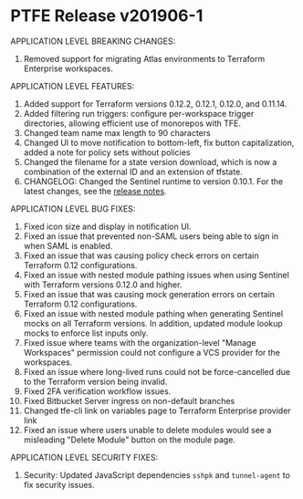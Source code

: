 # PTFE Release v201906-1


APPLICATION LEVEL BREAKING CHANGES:

1. Removed support for migrating Atlas environments to Terraform Enterprise workspaces.


 APPLICATION LEVEL FEATURES:

1. Added support for Terraform versions 0.12.2, 0.12.1, 0.12.0, and 0.11.14. 
1. Added filtering run triggers: configure per-workspace trigger directories, allowing efficient use of monorepos with TFE.
1. Changed team name max length to 90 characters
1. Changed UI to move notification to bottom-left, fix button capitalization, added a note for policy sets without policies
1. Changed the filename for a state version download, which is now a combination of the external ID and an extension of tfstate.
1. CHANGELOG: Changed the Sentinel runtime to version 0.10.1. For the latest changes, see the [release notes](https://docs.hashicorp.com/sentinel/changelog#0-10-1-may-9-2019-).

 APPLICATION LEVEL BUG FIXES:

1. Fixed icon size and display in notification UI.
1. Fixed an issue that prevented non-SAML users being able to sign in when SAML is enabled.
1. Fixed an issue that was causing policy check errors on certain Terraform 0.12 configurations.
1. Fixed an issue with nested module pathing issues when using Sentinel with Terraform versions 0.12.0 and higher.
1. Fixed an issue that was causing mock generation errors on certain Terraform 0.12 configurations.
1. Fixed an issue with nested module pathing when generating Sentinel mocks on all Terraform versions. In addition, updated module lookup mocks to enforce list inputs only.
1. Fixed issue where teams with the organization-level "Manage Workspaces" permission could not configure a VCS provider for the workspaces.
1. Fixed an issue where long-lived runs could not be force-cancelled due to the Terraform version being invalid.
1. Fixed 2FA verification workflow issues.
1. Fixed Bitbucket Server ingress on non-default branches
1. Changed tfe-cli link on variables page to Terraform Enterprise provider link
1. Fixed an issue where users unable to delete modules would see a misleading "Delete Module" button on the module page.

 APPLICATION LEVEL SECURITY FIXES:

1. Security: Updated JavaScript dependencies `sshpk` and `tunnel-agent` to fix security issues.

